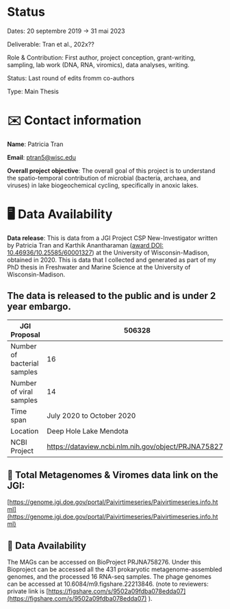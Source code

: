 
# Status

Dates: 20 septembre 2019 → 31 mai 2023

Deliverable: Tran et al., 202x??

Role & Contribution: First author, project conception, grant-writing, sampling, lab work (DNA, RNA, viromics), data analyses, writing.

Status: Last round of edits fromm co-authors

Type: Main Thesis

# ✉️ Contact information

**Name**: Patricia Tran

**Email**: [ptran5@wisc.edu](mailto:ptran5@wisc.edu)

**Overall project objective**:
The overall goal of this project is to understand the spatio-temporal contribution of microbial (bacteria, archaea, and viruses) in lake biogeochemical cycling, specifically in anoxic lakes.

# 🖥️ Data Availability

**Data release**: This is data from a JGI Project CSP New-Investigator written by Patricia Tran and Karthik Anantharaman ([award DOI: 10.46936/10.25585/60001327](https://www.osti.gov/award-doi-service/biblio/10.46936/10.25585/60001327)) at the University of Wisconsin-Madison, obtained in 2020. This is data that I collected and generated as part of my PhD thesis in Freshwater and Marine Science at the University of Wisconsin-Madison. 

## The data is released to the public and is under 2 year embargo.

| JGI Proposal | 506328 |
| --- | --- |
| Number of bacterial samples | 16 |
| Number of viral samples | 14 |
| Time span  | July 2020 to October 2020 |
| Location | Deep Hole Lake Mendota |
| NCBI Project | https://dataview.ncbi.nlm.nih.gov/object/PRJNA758276 |

## 🧬 Total Metagenomes & Viromes data link on the JGI:

[https://genome.jgi.doe.gov/portal/Paivirtimeseries/Paivirtimeseries.info.html](https://genome.jgi.doe.gov/portal/Paivirtimeseries/Paivirtimeseries.info.html)

## 🧬 Data Availability

The MAGs can be accessed on BioProject PRJNA758276. Under this Bioproject can be accessed all the 431 prokaryotic metagenome-assembled genomes, and the processed 16 RNA-seq samples. The phage genomes can be accessed at 10.6084/m9.figshare.22213846. (note to reviewers: private link is [https://figshare.com/s/9502a09fdba078edda07](https://figshare.com/s/9502a09fdba078edda07) ). 
